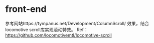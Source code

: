 # front-end
参考网站https://tympanus.net/Development/ColumnScroll/ 效果，结合locomotive scroll库实现滚动特效。
Ref：https://github.com/locomotivemtl/locomotive-scroll
